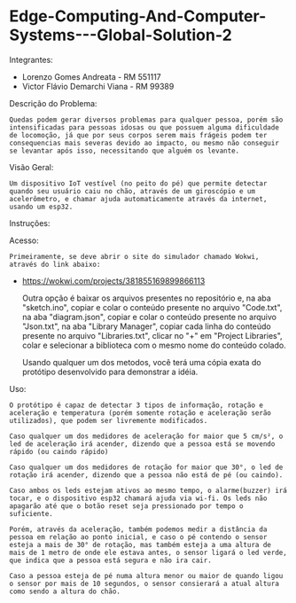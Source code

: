 # Edge-Computing-And-Computer-Systems---Global-Solution-2

Integrantes:

 - Lorenzo Gomes Andreata - RM 551117
 - Victor Flávio Demarchi Viana - RM 99389


Descrição do Problema:

	Quedas podem gerar diversos problemas para qualquer pessoa, porém são intensificadas para pessoas idosas ou que possuem alguma dificuldade de locomoção, já que por seus corpos serem mais frágeis podem ter consequencias mais severas devido ao impacto, ou mesmo não conseguir se levantar após isso, necessitando que alguém os levante.

Visão Geral:

	Um dispositivo IoT vestível (no peito do pé) que permite detectar quando seu usuário caiu no chão, através de um giroscópio e um acelerômetro, e chamar ajuda automaticamente através da internet, usando um esp32.

Instruções:

Acesso:

	Primeiramente, se deve abrir o site do simulador chamado Wokwi, através do link abaixo:

- https://wokwi.com/projects/381855169899866113

	Outra opção é baixar os arquivos presentes no repositório e, na aba "sketch.ino", copiar e colar o conteúdo presente no arquivo "Code.txt", na aba "diagram.json", copiar e colar o conteúdo presente no arquivo "Json.txt", na aba "Library Manager", copiar cada linha do conteúdo presente no arquivo "Libraries.txt", clicar no "+" em "Project Libraries", colar e selecionar a biblioteca com o mesmo nome do conteúdo colado.

	Usando qualquer um dos metodos, você terá uma cópia exata do protótipo desenvolvido para demonstrar a idéia.


Uso:

	O protótipo é capaz de detectar 3 tipos de informação, rotação e aceleração e temperatura (porém somente rotação e aceleração serão utilizados), que podem ser livremente modificados.

	Caso qualquer um dos medidores de aceleração for maior que 5 cm/s², o led de aceleração irá acender, dizendo que a pessoa está se movendo rápido (ou caindo rápido)

	Caso qualquer um dos medidores de rotação for maior que 30°, o led de rotação irá acender, dizendo que a pessoa não está de pé (ou caindo).

	Caso ambos os leds estejam ativos ao mesmo tempo, o alarme(buzzer) irá tocar, e o dispositivo esp32 chamará ajuda via wi-fi. Os leds não apagarão até que o botão reset seja pressionado por tempo o suficiente.

	Porém, através da aceleração, também podemos medir a distância da pessoa em relação ao ponto inicial, e caso o pé contendo o sensor esteja a mais de 30° de rotação, mas também esteja a uma altura de mais de 1 metro de onde ele estava antes, o sensor ligará o led verde, que indica que a pessoa está segura e não ira cair.

	Caso a pessoa esteja de pé numa altura menor ou maior de quando ligou o sensor por mais de 10 segundos, o sensor consierará a atual altura como sendo a altura do chão.
